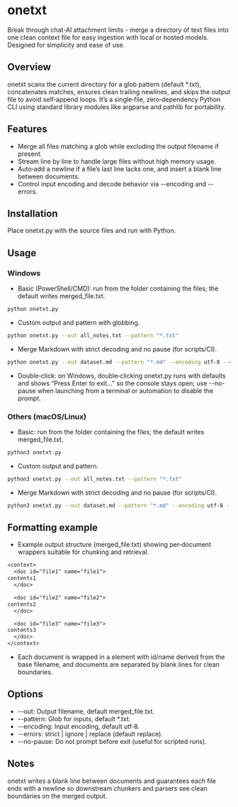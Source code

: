 # onetxt

Break through chat-AI attachment limits - merge a directory of text files into one clean context file for easy ingestion with local or hosted models. Designed for simplicity and ease of use.

## Overview

onetxt scans the current directory for a glob pattern (default *.txt), concatenates matches, ensures clean trailing newlines, and skips the output file to avoid self‑append loops. It’s a single‑file, zero‑dependency Python CLI using standard library modules like argparse and pathlib for portability.

## Features

- Merge all files matching a glob while excluding the output filename if present.
- Stream line by line to handle large files without high memory usage.
- Auto‑add a newline if a file’s last line lacks one, and insert a blank line between documents.
- Control input encoding and decode behavior via --encoding and --errors.


## Installation

Place onetxt.py with the source files and run with Python.

## Usage

### Windows

- Basic (PowerShell/CMD): run from the folder containing the files; the default writes merged_file.txt.

```bash
python onetxt.py
```

- Custom output and pattern with globbing.

```bash
python onetxt.py --out all_notes.txt --pattern "*.txt"
```

- Merge Markdown with strict decoding and no pause (for scripts/CI).

```bash
python onetxt.py --out dataset.md --pattern "*.md" --encoding utf-8 --errors strict --no-pause
```

- Double‑click: on Windows, double‑clicking onetxt.py runs with defaults and shows “Press Enter to exit...” so the console stays open; use --no-pause when launching from a terminal or automation to disable the prompt.


### Others (macOS/Linux)

- Basic: run from the folder containing the files; the default writes merged_file.txt.

```bash
python3 onetxt.py
```

- Custom output and pattern.

```bash
python3 onetxt.py --out all_notes.txt --pattern "*.txt"
```

- Merge Markdown with strict decoding and no pause (for scripts/CI).

```bash
python3 onetxt.py --out dataset.md --pattern "*.md" --encoding utf-8 --errors strict --no-pause
```


## Formatting example

- Example output structure (merged_file.txt) showing per‑document wrappers suitable for chunking and retrieval.

```txt
<context>
  <doc id="file1" name="file1">
contents1
  </doc>

  <doc id="file2" name="file2">
contents2
  </doc>

  <doc id="file3" name="file3">
contents3
  </doc>
</context>
```

- Each document is wrapped in a <doc> element with id/name derived from the base filename, and documents are separated by blank lines for clean boundaries.


## Options

- --out: Output filename, default merged_file.txt.
- --pattern: Glob for inputs, default *.txt.
- --encoding: Input encoding, default utf‑8.
- --errors: strict | ignore | replace (default replace).
- --no-pause: Do not prompt before exit (useful for scripted runs).


## Notes

onetxt writes a blank line between documents and guarantees each file ends with a newline so downstream chunkers and parsers see clean boundaries on the merged output.
